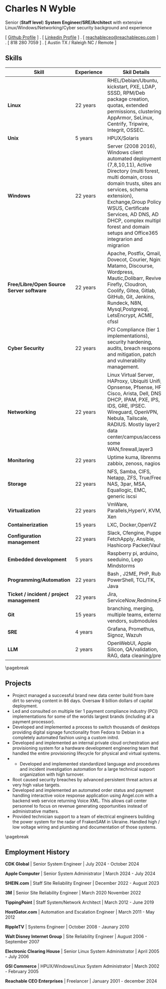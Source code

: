 Charles N Wyble
=====

Senior (**Staff level**) **System Engineer/SRE/Architect** with extensive Linux/Windows/Networking/Cyber security background and experience 

[ [Github Profile](https://github.com/reachableceo) ] .  [ [Linkedin Profile](https://www.linkedin.com/in/charles-wyble-412007337) ] . [ reachableceo@reachableceo.com ] . [ 818 280 7059 ] . [ Austin TX / Raleigh NC / Remote ]
 
## Skills
|Skill|Experience|Skil Details|
|---|---|---|
|**Linux**|22 years|RHEL/Debian/Ubuntu, kickstart, PXE, LDAP, SSSD, RPM/Deb package creation, quotas, extended permissions, clustering, AppArmor, SeLinux, Centrify, Tripwire, Integrit, OSSEC. |
|**Unix**|5 years|HPUX/Solaris|
|**Windows**|22 years|Server (2008  2016), Windows client automated deployment (7,8,10,11), Active Directory (multi forest, multi domain, cross domain trusts, sites and services, schema extension), Exchange,Group Policy, WSUS, Certificate Services, AD DNS, AD DHCP, complex multiple forest and domain setups and Office365 integrarion and migrarion|
|**Free/Libre/Open Source Server software**|22 years|Apache, Postfix, Qmail, Dovecot, Courier, Nginx, Matamo, Discourse, Wordpress, Mautic,Dolibarr, Revive, Firefly, Cloudron, Coolify, Gitea, Gitlab, GitHub, Git, Jenkins, Rundeck, N8N, Mysql,Postgresql,  LetsEncrypt, ACME, cfssl|
|**Cyber Security**|22 years|PCI Compliance (tier 1 implementations), security hardening, audits, breach response and mitigation, patch and vulnerability management. |
|**Networking**|22 years|Linux Virtual Server, HAProxy, Ubiquiti Unifi, Opnsense, Pfsense, HP, Cisco, Arista, Dell, DNS, DHCP, IPAM, PXE, IPS, IDS, GRE, IPSEC. Wireguard, OpenVPN, Nebula, Tailscale, RADIUS. Mostly layer2 data center/campus/access some WAN,firewall,layer3 |
|**Monitoring**|22 years|Uptime kuma, librenms, zabbix, zenoss, nagios |
|**Storage**|22 years|NFS, Samba, CIFS, Netapp, ZFS, True/Free NAS, 3par, MSA, Equallogic, EMC, generic iscsi|
|**Virtualization**|22 years|VmWare, Parallels,HyperV, KVM, Xen|
|**Containerization**|15 years|LXC, Docker,OpenVZ|
|**Configuration management**|22 years|Slack, Cfengine, Puppet, FetchApply, Ansible, Hashicorp Packer/Vault|
|**Embedded development**|5 years|Raspberry pi, arduino, seeduino, Lego Mindstorms|
|**Programming/Automation**|22 years|Bash , J2ME, PHP, Ruby, PowerShell, TCL/TK, Java|
|**Ticket / incident / project management**| 22 years| Jira, ServiceNow,Redmine,RT|
|**Git**|15 years|branching, merging, multiple teams, external vendors, submodules |
|**SRE**|4 years| Grafana, Promethus, Signoz, Wazuh|
|**LLM**|2 years|OpenWebUI, Apple Silicon, QA/validation, RAG, data cleaning/prep|
\pagebreak

Projects
--------

- Project managed a successful brand new data center build from bare dirt to serving content in 86 days. Oversaw 8 billion dollars of capital deployment. 
- Led and consulted on multiple tier 1 payment compliance industry (PCI) implementations for some of the worlds largest brands (including at a payment processor).
- Developed and implemented a process to switch thousands of desktops providing digital signage functionality from Fedora to Debian in a completely automated fashion using a custom initrd.
- Developed and implemented an internal private cloud orchestration and provisioning system for a hardware development engineering team that handled the entire provisioning lifecycle for physical and virtual systems. 
- - Developed and implemented standardized language and procedures and incident investigation automation for a large technical support organization with high turnover. 
- Root caused security breaches by advanced persistent threat actors at very high value targets. 
- Developed and implemented an automated order status and payment handling interactive voice response application using Angel.ccm with a backend web service returning Voice XML. This allows call center personnel to focus on revenue generating opportunities instead of administrative matters. 
- Provided technician support to a team of electrical engineers building the power system for the radar of FrakenSAM in Ukraine. Handled high / low voltage wiring and plumbing and documentation of those systems. 

 
\pagebreak
 
## Employment History
 
**CDK Global** |  Senior System Engineer |  July 2024 - October 2024
 
 
**Apple Computer** |  Senior System Administrator |  March 2024 - July 2024
 
 
**SHEIN.com** |  Staff Site Reliability Engineer |  December 2022 - August 2023
 
 
**3M** |  Senior Site Reliability Engineer  |  March 2020  November 2022
 
 
**TippingPoint** |  Staff System/Network Architect |  March 2012 - June 2019
 
 
**HostGator.com** |  Automation and Escalation Engineer |  March 2011 - May 2012
 
 
**RippleTV** |   Systems Engineer |  October 2008 - Jaunary 2010
 
 
**Walt Disney Internet Group** |  Site Reliability Engineer |  August 2006 - September 2007
 
 
**Electronic Clearing House** |  Senior Linux System Administrator |  April 2005 - July 2006
 
 
**GSI Commerce** |  HPUX/Windows/Linux System Administrator |   March 2002 -  February 2005
 
 
**Reachable CEO Enterprises** |  Freelancer |  January 2001 - december 2024
 
